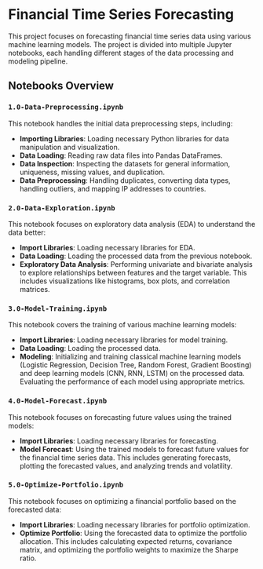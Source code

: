 # Financial Time Series Forecasting  

This project focuses on forecasting financial time series data using various machine learning models. The project is divided into multiple Jupyter notebooks, each handling different stages of the data processing and modeling pipeline.  

## Notebooks Overview  

### `1.0-Data-Preprocessing.ipynb`  
This notebook handles the initial data preprocessing steps, including:  
- **Importing Libraries**: Loading necessary Python libraries for data manipulation and visualization.  
- **Data Loading**: Reading raw data files into Pandas DataFrames.  
- **Data Inspection**: Inspecting the datasets for general information, uniqueness, missing values, and duplication.  
- **Data Preprocessing**: Handling duplicates, converting data types, handling outliers, and mapping IP addresses to countries.  

### `2.0-Data-Exploration.ipynb`  
This notebook focuses on exploratory data analysis (EDA) to understand the data better:  
- **Import Libraries**: Loading necessary libraries for EDA.  
- **Data Loading**: Loading the processed data from the previous notebook.  
- **Exploratory Data Analysis**: Performing univariate and bivariate analysis to explore relationships between features and the target variable. This includes visualizations like histograms, box plots, and correlation matrices.  

### `3.0-Model-Training.ipynb`  
This notebook covers the training of various machine learning models:  
- **Import Libraries**: Loading necessary libraries for model training.  
- **Data Loading**: Loading the processed data.  
- **Modeling**: Initializing and training classical machine learning models (Logistic Regression, Decision Tree, Random Forest, Gradient Boosting) and deep learning models (CNN, RNN, LSTM) on the processed data. Evaluating the performance of each model using appropriate metrics.  

### `4.0-Model-Forecast.ipynb`  
This notebook focuses on forecasting future values using the trained models:  
- **Import Libraries**: Loading necessary libraries for forecasting.  
- **Model Forecast**: Using the trained models to forecast future values for the financial time series data. This includes generating forecasts, plotting the forecasted values, and analyzing trends and volatility.


### `5.0-Optimize-Portfolio.ipynb`  
This notebook focuses on optimizing a financial portfolio based on the forecasted data:  
- **Import Libraries**: Loading necessary libraries for portfolio optimization.  
- **Optimize Portfolio**: Using the forecasted data to optimize the portfolio allocation. This includes calculating expected returns, covariance matrix, and optimizing the portfolio weights to maximize the Sharpe ratio.
